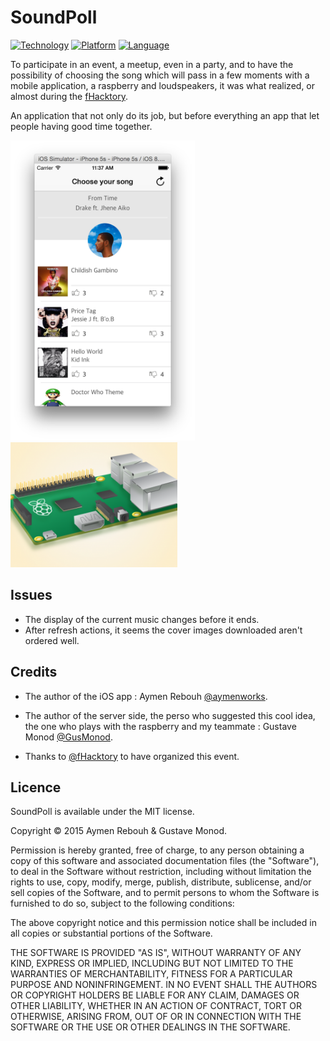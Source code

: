 SoundPoll
========
[![Technology](https://img.shields.io/badge/hardware-raspberryB+-lightgrey.svg?style=flat)](http://www.raspberrypi.org/products/model-b-plus/)
[![Platform](https://img.shields.io/badge/iOS-7.0%2B-blue.svg?style=flat)](https://developer.apple.com/iphone/index.action)
[![Language](https://img.shields.io/badge/language-swift-orange.svg?style=flat)](https://developer.apple.com/swift)

To participate in an event, a meetup, even in a party, and to have the possibility of choosing the song which will pass in a few moments with a mobile application, a raspberry and loudspeakers, it was what realized, or almost during the [fHacktory](https://www.linkedin.com/company/3299824?trk=prof-exp-company-name). 

An application that not only do its job, but before everything an app that let people having good time together.

<img src="./screenshots/SoundPoll.png" height="480px" text-align=center alt="The home view">
<img src="./screenshots/raspberry.png" height="200px" margin-top=20px text-align=center alt="A raspberry B+">


## Issues

- The display of the current music changes before it ends.
- After refresh actions, it seems the cover images downloaded aren't ordered well.

## Credits

- The author of the iOS app : Aymen Rebouh [@aymenworks](http://twitter.com/aymenworks).

- The author of the server side, the perso who suggested this cool idea, the one who plays with the raspberry and my teammate : Gustave Monod [@GusMonod](https://github.com/GusMonod).
- Thanks to [@fHacktory](https://github.com/fhacktory) to have organized this event.

## Licence

SoundPoll is available under the MIT license.

Copyright © 2015 Aymen Rebouh & Gustave Monod.

Permission is hereby granted, free of charge, to any person obtaining a copy of this software and associated documentation files (the "Software"), to deal in the Software without restriction, including without limitation the rights to use, copy, modify, merge, publish, distribute, sublicense, and/or sell copies of the Software, and to permit persons to whom the Software is furnished to do so, subject to the following conditions:

The above copyright notice and this permission notice shall be included in all copies or substantial portions of the Software.

THE SOFTWARE IS PROVIDED "AS IS", WITHOUT WARRANTY OF ANY KIND, EXPRESS OR IMPLIED, INCLUDING BUT NOT LIMITED TO THE WARRANTIES OF MERCHANTABILITY, FITNESS FOR A PARTICULAR PURPOSE AND NONINFRINGEMENT. IN NO EVENT SHALL THE AUTHORS OR COPYRIGHT HOLDERS BE LIABLE FOR ANY CLAIM, DAMAGES OR OTHER LIABILITY, WHETHER IN AN ACTION OF CONTRACT, TORT OR OTHERWISE, ARISING FROM, OUT OF OR IN CONNECTION WITH THE SOFTWARE OR THE USE OR OTHER DEALINGS IN THE SOFTWARE.

